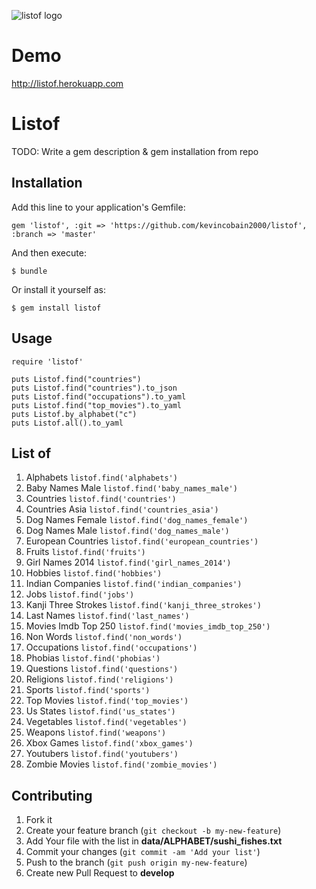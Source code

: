 ![listof logo](http://listof.herokuapp.com/images/list.png "listof logo")

# Demo

http://listof.herokuapp.com

# Listof

TODO: Write a gem description & gem installation from repo

## Installation

Add this line to your application's Gemfile:

    gem 'listof', :git => 'https://github.com/kevincobain2000/listof', :branch => 'master'

And then execute:

    $ bundle

Or install it yourself as:

    $ gem install listof

## Usage

```
require 'listof'

puts Listof.find("countries")
puts Listof.find("countries").to_json
puts Listof.find("occupations").to_yaml
puts Listof.find("top_movies").to_yaml
puts Listof.by_alphabet("c")
puts Listof.all().to_yaml
```

## List of

1. Alphabets ``listof.find('alphabets')``
2. Baby Names Male ``listof.find('baby_names_male')``
3. Countries ``listof.find('countries')``
4. Countries Asia ``listof.find('countries_asia')``
5. Dog Names Female ``listof.find('dog_names_female')``
6. Dog Names Male ``listof.find('dog_names_male')``
7. European Countries ``listof.find('european_countries')``
8. Fruits ``listof.find('fruits')``
9. Girl Names 2014 ``listof.find('girl_names_2014')``
10. Hobbies ``listof.find('hobbies')``
11. Indian Companies ``listof.find('indian_companies')``
12. Jobs ``listof.find('jobs')``
13. Kanji Three Strokes ``listof.find('kanji_three_strokes')``
14. Last Names ``listof.find('last_names')``
15. Movies Imdb Top 250 ``listof.find('movies_imdb_top_250')``
16. Non Words ``listof.find('non_words')``
17. Occupations ``listof.find('occupations')``
18. Phobias ``listof.find('phobias')``
19. Questions ``listof.find('questions')``
20. Religions ``listof.find('religions')``
21. Sports ``listof.find('sports')``
22. Top Movies ``listof.find('top_movies')``
23. Us States ``listof.find('us_states')``
24. Vegetables ``listof.find('vegetables')``
25. Weapons ``listof.find('weapons')``
26. Xbox Games ``listof.find('xbox_games')``
27. Youtubers ``listof.find('youtubers')``
28. Zombie Movies ``listof.find('zombie_movies')``

## Contributing

1. Fork it
2. Create your feature branch (`git checkout -b my-new-feature`)
3. Add Your file with the list in **data/ALPHABET/sushi_fishes.txt**
4. Commit your changes (`git commit -am 'Add your list'`)
5. Push to the branch (`git push origin my-new-feature`)
6. Create new Pull Request to **develop**
